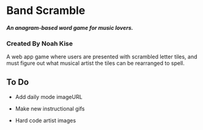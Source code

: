 # Band Scramble
#### *An anagram-based word game for music lovers.*

### Created By Noah Kise

A web app game where users are presented with scrambled letter tiles, and must figure out what musical artist the tiles can be rearranged to spell.

## To Do
<!-- * Remove genre selection page 
    * MainGame.jsx line 116 changing default state to true accomplishes this while leaving option for future implementation -->
* Add daily mode imageURL
<!-- * Remove audio hint button 
    * References to "hints" are audio hints -->
<!-- * Remove audio snippet from band bio  -->
* Make new instructional gifs
<!-- * Remove references to audio hints from help screen  -->
<!-- * Remove Discogs API 
    * New place for setBioArtistName (line 470)
    * New place for setImageUrl (line 472)
    * New place for setDiscogsBio (line 471)
    * Clean name function  -->
* Hard code artist images
<!-- * Hard code artist bios -->
<!-- * Remove Deezer API 
    * Remove references to setAudioPreviewUrl
    * Remove references to setAudioUnavailable -->